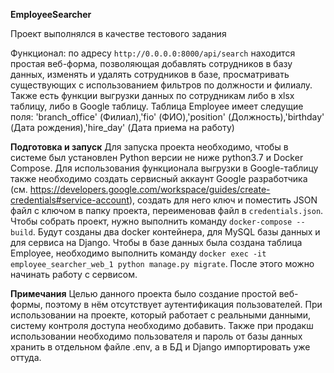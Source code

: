 **EmployeeSearcher**

Проект выполнялся в качестве тестового задания

Функционал: по адресу `http://0.0.0.0:8000/api/search` находится простая веб-форма, позволяющая добавлять сотрудников в базу данных, изменять и удалять сотрудников в базе, просматривать существующих с использованием фильтров по должности и филиалу. Также есть функции выгрузки данных по сотрудникам либо в xlsx таблицу, либо в Google таблицу.
Таблица Employee имеет следущие поля: 'branch_office' (Филиал),'fio' (ФИО),'position' (Должность),'birthday' (Дата рождения),'hire_day' (Дата приема на работу)

**Подготовка и запуск**
Для запуска проекта необходимо, чтобы в системе был установлен Python версии не ниже python3.7 и Docker Compose. Для использования функционала выгрузки в Google-таблицу также необходимо создать сервисный аккаунт Google разработчика (см. https://developers.google.com/workspace/guides/create-credentials#service-account), создать для него ключ и поместить JSON файл с ключом в папку проекта, переименовав файл в `credentials.json`.
Чтобы собрать проект, нужно выполнить команду `docker-compose --build`. Будут созданы два docker контейнера, для MySQL базы данных и для сервиса на Django. Чтобы в базе данных была создана таблица Employee, необходимо выполнить команду `docker exec -it employee_searcher_web_1 python manage.py migrate`. После этого можно начинать работу с сервисом.

**Примечания**
Целью данного проекта было создание простой веб-формы, поэтому в нём отсутствует аутентификация пользователей. При использовании на проекте, который работает с реальными данными, систему контроля доступа необходимо добавить. Также при продакш использовании необходимо пользователя и пароль от базы данных хранить в отдельном файле .env, а в БД и Django импортировать уже оттуда.